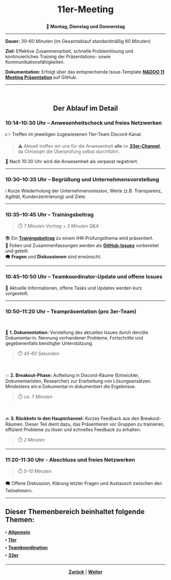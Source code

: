 # <p align="center">11er-Meeting</p>
<p align="center">📅 <strong>Montag, Dienstag und Donnerstag</strong></p>

---

**Dauer:** 30–60 Minuten (im Gesamtablauf standardmäßig 60 Minuten)

**Ziel:** Effektive Zusammenarbeit, schnelle Problemlösung und kontinuierliches Training der Präsentations- sowie Kommunikationsfähigkeiten.

**Dokumentation:** Erfolgt über das entsprechende Issue-Template [**NADOO 11 Meeting Präsentation**](https://github.com/NADOOIT/NADOO-Launchpad/issues/new?template=01-meeting_praesentation_11er.yml) auf GitHub.

---
<br>
<h2 align="center">Der Ablauf im Detail</h2>

### 10:14–10:30 Uhr – Anwesenheitscheck und freies Netzwerken

👉 Treffen im jeweiligen zugewiesenen 11er-Team Discord-Kanal. <br>
>⚠️ Aktuell treffen wir uns für die Anwesenheit **alle** im [**33er-Channel**](https://discordapp.com/channels/1299292608744390707/1330880189475065910), da Christoph die Überprüfung selbst durchführt. <br>

🚫 Nach 10:30 Uhr wird die Anwesenheit als verpasst registriert.

---

### 10:30–10:35 Uhr – Begrüßung und Unternehmensvorstellung

ℹ️ Kurze Wiederholung der Unternehmensmission, Werte (z.B. Transparenz, Agilität, Kundenzentrierung) und Ziele.

---

### 10:35–10:45 Uhr – Trainingsbeitrag
> ⏱️ _7 Minuten Vortrag + 3 Minuten Q&A_

📚 Ein [**Trainingsbeitrag**](/docs/02-arbeiten_bei_nadoo/02-training_und_vorbereitung/01-trainingsbeitraege/README.md) zu einem IHK-Prüfungsthema wird präsentiert. <br>
📄 Folien und Zusammenfassungen werden als [**GitHub-Issues**](https://github.com/NADOOIT/NADOO-Academy/issues) vorbereitet und geteilt. <br>
🗨️ **Fragen** und **Diskussionen** sind erwünscht.

---

### 10:45–10:50 Uhr – Teamkoordinator-Update und offene Issues

📝 Aktuelle Informationen, offene Tasks und Updates werden kurz vorgestellt.

---

### 10:50–11:20 Uhr – Teampräsentation (pro 3er-Team)

<br>

📑 **1. Dokumentation:** Vorstellung des aktuellen Issues durch den/die Dokumentar:in. Nennung vorhandener Probleme, Fortschritte und gegebenenfalls benötigter Unterstützung. 
> ⏱️ _45-60 Sekunden_ 
<br>

💥 **2. Breakout-Phase:** Aufteilung in Discord-Räume (Entwickler, Dokumentaristen, Researcher) zur Erarbeitung von Lösungsansätzen. Mindestens ein:e Dokumentar:in dokumentiert die Ergebnisse.
<!-- Information scheint veraltet zu sein - welche Discord-Räume sind hier gemeint? bitte zeitnah aktualisieren (22.05.2025)-->
> ⏱️ _ca. 7 Minuten_ 
<br>

🔙 **3. Rückkehr in den Hauptchannel:** Kurzes Feedback aus den Breakout-Räumen. Dieser Teil dient dazu, das Präsentieren vor Gruppen zu trainieren, effizient Probleme zu lösen und schnelles Feedback zu erhalten.
> ⏱️ _2 Minuten_

---

### 11:20-11:30 Uhr - Abschluss und freies Netzwerken
> ⏱️ _5–10 Minuten_

🗨️ Offene Diskussion, Klärung letzter Fragen und Austausch zwischen den Teilnehmern.

---

**Dieser Themenbereich beinhaltet folgende Themen:**
---

🢒 [**Allgemein**](/docs/03-meetings/01-allgemein/README.md) </br>
🢒 [**11er**](/docs/03-meetings/02-11er/README.md) </br>
🢒 [**Teamkoordination**](/docs/03-meetings/03-teamkoordination/README.md)</br>
🢒 [**33er**](/docs/03-meetings/04-33er/README.md)</br>

---

<p align="center">
<a href="/docs/03-meetings/01-allgemein/README.md"><strong>Zurück</strong></a> | 
<a href="/docs/03-meetings/03-teamkoordination/README.md"><strong>Weiter</strong></a>
</p>
